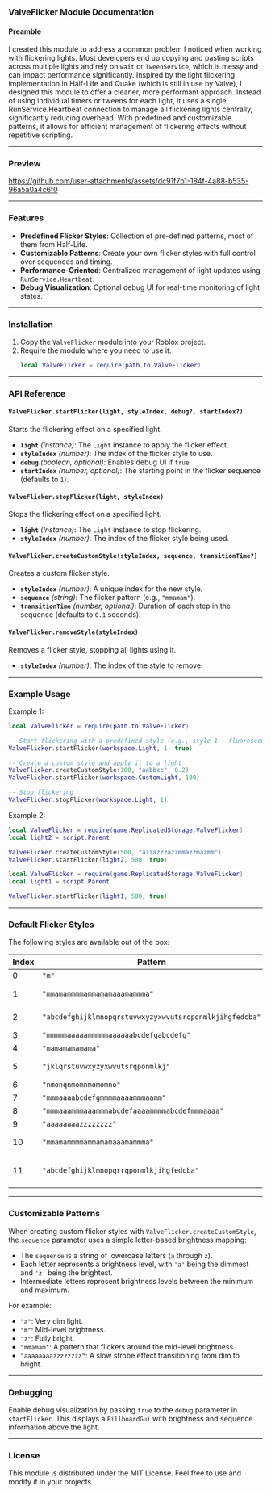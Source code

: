 ### ValveFlicker Module Documentation

#### Preamble

I created this module to address a common problem I noticed when working with flickering lights. Most developers end up copying and pasting scripts across multiple lights and rely on `wait` or `TweenService`, which is messy and can impact performance significantly. Inspired by the light flickering implementation in Half-Life and Quake (which is still in use by Valve), I designed this module to offer a cleaner, more performant approach. Instead of using individual timers or tweens for each light, it uses a single RunService.Heartbeat connection to manage all flickering lights centrally, significantly reducing overhead. With predefined and customizable patterns, it allows for efficient management of flickering effects without repetitive scripting.

---

### Preview
https://github.com/user-attachments/assets/dc91f7b1-184f-4a88-b535-96a5a0a4c6f0

---

### Features

- **Predefined Flicker Styles**: Collection of pre-defined patterns, most of them from Half-Life.
- **Customizable Patterns**: Create your own flicker styles with full control over sequences and timing.
- **Performance-Oriented**: Centralized management of light updates using `RunService.Heartbeat`.
- **Debug Visualization**: Optional debug UI for real-time monitoring of light states.

---

### Installation

1. Copy the `ValveFlicker` module into your Roblox project.
2. Require the module where you need to use it:
   ```lua
   local ValveFlicker = require(path.to.ValveFlicker)
   ```

---

### API Reference

#### `ValveFlicker.startFlicker(light, styleIndex, debug?, startIndex?)`

Starts the flickering effect on a specified light.

- **`light`** *(Instance)*: The `Light` instance to apply the flicker effect.
- **`styleIndex`** *(number)*: The index of the flicker style to use.
- **`debug`** *(boolean, optional)*: Enables debug UI if `true`.
- **`startIndex`** *(number, optional)*: The starting point in the flicker sequence (defaults to `1`).

#### `ValveFlicker.stopFlicker(light, styleIndex)`

Stops the flickering effect on a specified light.

- **`light`** *(Instance)*: The `Light` instance to stop flickering.
- **`styleIndex`** *(number)*: The index of the flicker style being used.

#### `ValveFlicker.createCustomStyle(styleIndex, sequence, transitionTime?)`

Creates a custom flicker style.

- **`styleIndex`** *(number)*: A unique index for the new style.
- **`sequence`** *(string)*: The flicker pattern (e.g., `"mmamam"`).
- **`transitionTime`** *(number, optional)*: Duration of each step in the sequence (defaults to `0.1` seconds).

#### `ValveFlicker.removeStyle(styleIndex)`

Removes a flicker style, stopping all lights using it.

- **`styleIndex`** *(number)*: The index of the style to remove.

---

### Example Usage

Example 1:
```lua
local ValveFlicker = require(path.to.ValveFlicker)

-- Start flickering with a predefined style (e.g., style 1 - fluorescent flicker)
ValveFlicker.startFlicker(workspace.Light, 1, true)

-- Create a custom style and apply it to a light
ValveFlicker.createCustomStyle(100, "aabbcc", 0.2)
ValveFlicker.startFlicker(workspace.CustomLight, 100)

-- Stop flickering
ValveFlicker.stopFlicker(workspace.Light, 1)
```

Example 2:
```lua
local ValveFlicker = require(game.ReplicatedStorage.ValveFlicker)
local light2 = script.Parent

ValveFlicker.createCustomStyle(500, "azzazzzazzmmazzmazmm")
ValveFlicker.startFlicker(light2, 500, true)
```

```lua
local ValveFlicker = require(game.ReplicatedStorage.ValveFlicker)
local light1 = script.Parent

ValveFlicker.startFlicker(light1, 500, true)
```
---

### Default Flicker Styles

The following styles are available out of the box:

| **Index** | **Pattern**                          | **Description**                  |
|-----------|--------------------------------------|----------------------------------|
| 0         | `"m"`                                | Normal                           |
| 1         | `"mmamammmmammamamaaamammma"`        | Fluorescent flicker              |
| 2         | `"abcdefghijklmnopqrstuvwxyzyxwvutsrqponmlkjihgfedcba"` | Slow strong pulse      |
| 3         | `"mmmmmaaaaammmmmaaaaaabcdefgabcdefg"` | Candle                           |
| 4         | `"mamamamamama"`                     | Fast strobe                      |
| 5         | `"jklqrstuvwxyzyxwvutsrqponmlkj"`    | Gentle pulse                     |
| 6         | `"nmonqnmomnmomomno"`               | Flicker                          |
| 7         | `"mmmaaaabcdefgmmmmaaaammmaamm"`    | Candle 2                         |
| 8         | `"mmmaaammmaaammmabcdefaaaammmmabcdefmmmaaaa"` | Candle 3           |
| 9         | `"aaaaaaaazzzzzzzz"`                | Slow strobe                      |
| 10        | `"mmamammmmammamamaaamammma"`       | Fluorescent flicker 2            |
| 11        | `"abcdefghijklmnopqrrqponmlkjihgfedcba"` | Slow pulse (no fade to black) |

---

### Customizable Patterns

When creating custom flicker styles with `ValveFlicker.createCustomStyle`, the `sequence` parameter uses a simple letter-based brightness mapping:

- The `sequence` is a string of lowercase letters (`a` through `z`).
- Each letter represents a brightness level, with `'a'` being the dimmest and `'z'` being the brightest.
- Intermediate letters represent brightness levels between the minimum and maximum.

For example:

- `"a"`:  Very dim light.
- `"m"`:  Mid-level brightness.
- `"z"`:  Fully bright.
- `"mmamam"`: A pattern that flickers around the mid-level brightness.
- `"aaaaaaaazzzzzzzz"`: A slow strobe effect transitioning from dim to bright.

---

### Debugging

Enable debug visualization by passing `true` to the `debug` parameter in `startFlicker`. This displays a `BillboardGui` with brightness and sequence information above the light.

---

### License

This module is distributed under the MIT License. Feel free to use and modify it in your projects.
